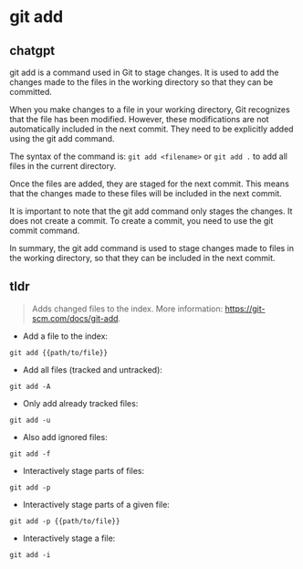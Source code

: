 # git add 
## chatgpt 
git add is a command used in Git to stage changes. It is used to add the changes made to the files in the working directory so that they can be committed. 

When you make changes to a file in your working directory, Git recognizes that the file has been modified. However, these modifications are not automatically included in the next commit. They need to be explicitly added using the git add command.

The syntax of the command is: `git add <filename>` or `git add .` to add all files in the current directory.

Once the files are added, they are staged for the next commit. This means that the changes made to these files will be included in the next commit.

It is important to note that the git add command only stages the changes. It does not create a commit. To create a commit, you need to use the git commit command. 

In summary, the git add command is used to stage changes made to files in the working directory, so that they can be included in the next commit. 

## tldr 
 
> Adds changed files to the index.
> More information: <https://git-scm.com/docs/git-add>.

- Add a file to the index:

`git add {{path/to/file}}`

- Add all files (tracked and untracked):

`git add -A`

- Only add already tracked files:

`git add -u`

- Also add ignored files:

`git add -f`

- Interactively stage parts of files:

`git add -p`

- Interactively stage parts of a given file:

`git add -p {{path/to/file}}`

- Interactively stage a file:

`git add -i`
